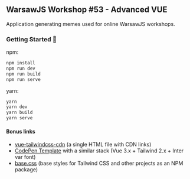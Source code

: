 ## WarsawJS Workshop #53 - Advanced VUE

Application generating memes used for online WarsawJS workshops.


### Getting Started 🚀

npm:
```sh
npm install
npm run dev
npm run build
npm run serve
```
yarn:
```sh
yarn
yarn dev
yarn build
yarn serve
```



#### Bonus links
- [vue-tailwindcss-cdn](https://github.com/web2033/vue-tailwindcss-cdn) (a single HTML file with CDN links)
- [CodePen Template](https://codepen.io/web2033/pen/QWNbwxY) with a similar stack (Vue 3.x + Tailwind 2.x + Inter var font)
- [base.css](https://github.com/web2033/base.css) (base styles for Tailwind CSS and other projects as an NPM package)